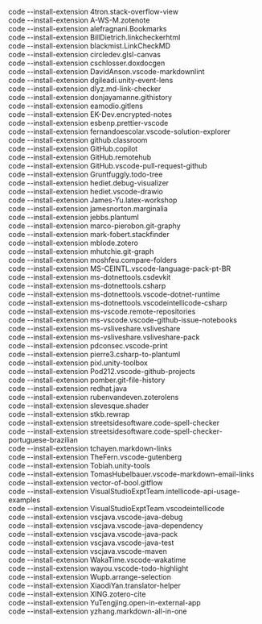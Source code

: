 code --install-extension 4tron.stack-overflow-view  
code --install-extension A-WS-M.zotenote  
code --install-extension alefragnani.Bookmarks  
code --install-extension BillDietrich.linkcheckerhtml  
code --install-extension blackmist.LinkCheckMD  
code --install-extension circledev.glsl-canvas  
code --install-extension cschlosser.doxdocgen  
code --install-extension DavidAnson.vscode-markdownlint  
code --install-extension dgileadi.unity-event-lens  
code --install-extension dlyz.md-link-checker  
code --install-extension donjayamanne.githistory  
code --install-extension eamodio.gitlens  
code --install-extension EK-Dev.encrypted-notes  
code --install-extension esbenp.prettier-vscode  
code --install-extension fernandoescolar.vscode-solution-explorer  
code --install-extension github.classroom  
code --install-extension GitHub.copilot  
code --install-extension GitHub.remotehub  
code --install-extension GitHub.vscode-pull-request-github  
code --install-extension Gruntfuggly.todo-tree  
code --install-extension hediet.debug-visualizer  
code --install-extension hediet.vscode-drawio  
code --install-extension James-Yu.latex-workshop  
code --install-extension jamesnorton.marginalia  
code --install-extension jebbs.plantuml  
code --install-extension marco-pierobon.git-graphy  
code --install-extension mark-fobert.stackfinder  
code --install-extension mblode.zotero  
code --install-extension mhutchie.git-graph  
code --install-extension moshfeu.compare-folders  
code --install-extension MS-CEINTL.vscode-language-pack-pt-BR  
code --install-extension ms-dotnettools.csdevkit  
code --install-extension ms-dotnettools.csharp  
code --install-extension ms-dotnettools.vscode-dotnet-runtime  
code --install-extension ms-dotnettools.vscodeintellicode-csharp  
code --install-extension ms-vscode.remote-repositories  
code --install-extension ms-vscode.vscode-github-issue-notebooks  
code --install-extension ms-vsliveshare.vsliveshare  
code --install-extension ms-vsliveshare.vsliveshare-pack  
code --install-extension pdconsec.vscode-print  
code --install-extension pierre3.csharp-to-plantuml  
code --install-extension pixl.unity-toolbox  
code --install-extension Pod212.vscode-github-projects  
code --install-extension pomber.git-file-history  
code --install-extension redhat.java  
code --install-extension rubenvandeven.zoterolens  
code --install-extension slevesque.shader  
code --install-extension stkb.rewrap  
code --install-extension streetsidesoftware.code-spell-checker  
code --install-extension streetsidesoftware.code-spell-checker-portuguese-brazilian  
code --install-extension tchayen.markdown-links  
code --install-extension TheFern.vscode-gutenberg  
code --install-extension Tobiah.unity-tools  
code --install-extension TomasHubelbauer.vscode-markdown-email-links  
code --install-extension vector-of-bool.gitflow  
code --install-extension VisualStudioExptTeam.intellicode-api-usage-examples  
code --install-extension VisualStudioExptTeam.vscodeintellicode  
code --install-extension vscjava.vscode-java-debug  
code --install-extension vscjava.vscode-java-dependency  
code --install-extension vscjava.vscode-java-pack  
code --install-extension vscjava.vscode-java-test  
code --install-extension vscjava.vscode-maven  
code --install-extension WakaTime.vscode-wakatime  
code --install-extension wayou.vscode-todo-highlight  
code --install-extension Wupb.arrange-selection  
code --install-extension XiaodiYan.translator-helper  
code --install-extension XING.zotero-cite  
code --install-extension YuTengjing.open-in-external-app  
code --install-extension yzhang.markdown-all-in-one  